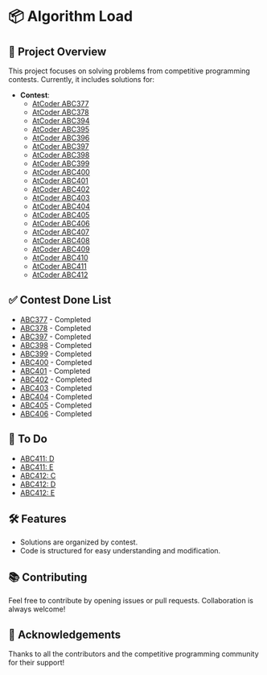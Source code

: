 # 📦 Algorithm Load

## 🚀 Project Overview
This project focuses on solving problems from competitive programming contests. Currently, it includes solutions for:

- **Contest**: 
	- [AtCoder ABC377](https://atcoder.jp/contests/abc377)
	- [AtCoder ABC378](https://atcoder.jp/contests/abc378)
	- [AtCoder ABC394](https://atcoder.jp/contests/abc394)
	- [AtCoder ABC395](https://atcoder.jp/contests/abc395)
	- [AtCoder ABC396](https://atcoder.jp/contests/abc396)
	- [AtCoder ABC397](https://atcoder.jp/contests/abc397)
	- [AtCoder ABC398](https://atcoder.jp/contests/abc398)
	- [AtCoder ABC399](https://atcoder.jp/contests/abc399)
	- [AtCoder ABC400](https://atcoder.jp/contests/abc400)
	- [AtCoder ABC401](https://atcoder.jp/contests/abc401)
	- [AtCoder ABC402](https://atcoder.jp/contests/abc402)
	- [AtCoder ABC403](https://atcoder.jp/contests/abc403)
	- [AtCoder ABC404](https://atcoder.jp/contests/abc404)
	- [AtCoder ABC405](https://atcoder.jp/contests/abc405)
	- [AtCoder ABC406](https://atcoder.jp/contests/abc406)
	- [AtCoder ABC407](https://atcoder.jp/contests/abc407)
	- [AtCoder ABC408](https://atcoder.jp/contests/abc408)
	- [AtCoder ABC409](https://atcoder.jp/contests/abc409)
	- [AtCoder ABC410](https://atcoder.jp/contests/abc410)
	- [AtCoder ABC411](https://atcoder.jp/contests/abc411)
	- [AtCoder ABC412](https://atcoder.jp/contests/abc412)


## ✅ Contest Done List
- [ABC377](https://atcoder.jp/contests/abc377) - Completed
- [ABC378](https://atcoder.jp/contests/abc378) - Completed
- [ABC397](https://atcoder.jp/contests/abc397) - Completed
- [ABC398](https://atcoder.jp/contests/abc398) - Completed
- [ABC399](https://atcoder.jp/contests/abc398) - Completed
- [ABC400](https://atcoder.jp/contests/abc400) - Completed
- [ABC401](https://atcoder.jp/contests/abc401) - Completed
- [ABC402](https://atcoder.jp/contests/abc402) - Completed
- [ABC403](https://atcoder.jp/contests/abc403) - Completed
- [ABC404](https://atcoder.jp/contests/abc404) - Completed
- [ABC405](https://atcoder.jp/contests/abc405) - Completed
- [ABC406](https://atcoder.jp/contests/abc406) - Completed

## 📝 To Do
- [ABC411: D](https://atcoder.jp/contests/abc397/tasks/abc411_d)
- [ABC411: E](https://atcoder.jp/contests/abc397/tasks/abc411_e)
- [ABC412: C](https://atcoder.jp/contests/abc397/tasks/abc412_c)
- [ABC412: D](https://atcoder.jp/contests/abc397/tasks/abc412_d)
- [ABC412: E](https://atcoder.jp/contests/abc397/tasks/abc412_e)

## 🛠️ Features
- Solutions are organized by contest.
- Code is structured for easy understanding and modification.

## 📚 Contributing
Feel free to contribute by opening issues or pull requests. Collaboration is always welcome!

## 🎉 Acknowledgements
Thanks to all the contributors and the competitive programming community for their support!
